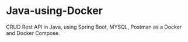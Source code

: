# Java-using-Docker
CRUD Rest API in Java, using Spring Boot, MYSQL, Postman as a Docker and Docker Compose.
